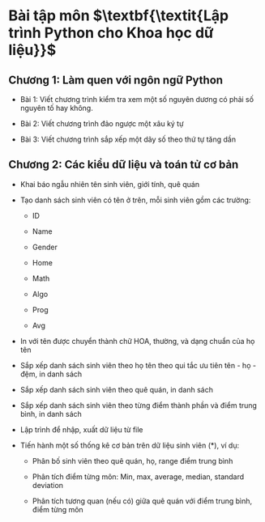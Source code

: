 # Bài tập môn $\textbf{\textit{Lập trình Python cho Khoa học dữ liệu}}$
## Chương 1: Làm quen với ngôn ngữ Python
- Bài 1: Viết chương trình kiểm tra xem một số nguyên dương có phải số nguyên tố hay không.

- Bài 2: Viết chương trình đảo ngược một xâu ký tự

- Bài 3: Viết chương trình sắp xếp một dãy số theo thứ tự tăng dần

## Chương 2: Các kiểu dữ liệu và toán tử cơ bản
- Khai báo ngẫu nhiên tên sinh viên, giới tính, quê quán

- Tạo danh sách sinh viên có tên ở trên, mỗi sinh viên gồm các trường:

    - ID

    - Name

    - Gender

    - Home

    - Math

    - Algo

    - Prog

    - Avg

- In với tên được chuyển thành chữ HOA, thường, và dạng chuẩn của họ tên

- Sắp xếp danh sách sinh viên theo họ tên theo qui tắc ưu tiên tên - họ - đệm, in danh sách

- Sắp xếp danh sách sinh viên theo quê quán, in danh sách

- Sắp xếp danh sách sinh viên theo từng điểm thành phần và điểm trung bình, in danh sách

- Lập trình để nhập, xuất dữ liệu từ file

- Tiến hành một số thống kê cơ bản trên dữ liệu sinh viên (*), ví dụ:

    - Phân bố sinh viên theo quê quán, họ, range điểm trung bình

    - Phân tích điểm từng môn: Min, max, average, median, standard deviation

    - Phân tích tương quan (nếu có) giữa quê quán với điểm trung bình, điểm từng môn

